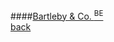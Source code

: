 ####[Bartleby & Co. <sup>BE</sup>](http://www.bartlebybooks.eu)
<br />
<a href="" class="back">back</a>